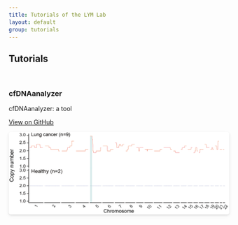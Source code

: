 ```yaml
---
title: Tutorials of the LYM Lab
layout: default
group: tutorials
---
```



<h2><b>Tutorials</b></h2>
<br>

<h3>cfDNAanalyzer</h3>

<p>cfDNAanalyzer: a tool</p>

<a href='https://github.com/LiymLab/cfDNAanalyzer' class="btn btn-primary">View on GitHub</a> 

<center>
    <img width="800px" 
     src="/cfDNAanalyzer/Figures/Section%201.1.png" 
     style="border-radius: 5px; box-shadow: 0 2px 4px rgba(0,0,0,0.1), 0 4px 10px rgba(0,0,0,0.05);">
    
</center>




